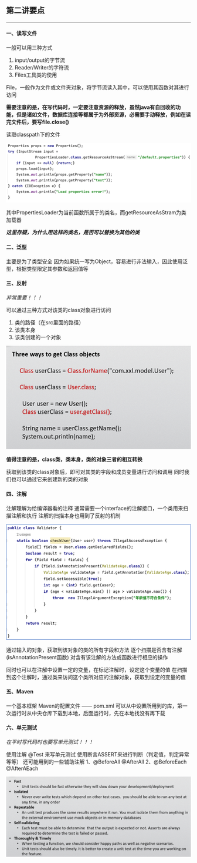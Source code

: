 ## 第二讲要点
---
#### 一、读写文件
一般可以用三种方式
1. input/output的字节流
2. Reader/Writer的字符流
3. Files工具类的使用
   
File，一般作为文件或文件夹对象，将字节流读入其中，可以使用其函数对其进行访问

**需要注意的是，在写代码时，一定要注意资源的释放，虽然java有自回收的功能，但是诸如文件，数据库连接等都属于为外部资源，必需要手动释放，例如在读完文件后，要写file.close()**

读取classpath下的文件

![读取配置文件](image.png)

其中PropertiesLoader为当前函数所属于的类名，而getResourceAsStram为类加载器

***这里存疑，为什么用这样的类名，是否可以替换为其他的类***

#### 二、泛型

主要是为了类型安全
因为如果统一写为Object，容易进行非法输入，因此使用泛型，根据类型限定其参数和返回值等

#### 三、反射

*非常重要！！！*

可以通过三种方式对该类的class对象进行访问
1. 类的路径（在src里面的路径）
2. 该类本身
3. 该类创建的一个对象

![三种方法](image-1.png)

**值得注意的是，class类，类本身，类的对象三者的相互转换**

获取到该类的class对象后，即可对其类的字段和成员变量进行访问和调用
同时我们也可以通过它来创建新的类的对象

#### 四、注解

注解理解为给编译器看的注释
通常需要一个interface的注解接口，一个类用来扫描注解和执行
注解的扫描本身也用到了反射的机制

![注解](image-2.png)

通过输入的对象，获取到该对象的类的所有字段和方法
逐个扫描是否含有注解(isAnnotationPresent函数)
对含有该注解的方法或函数进行相应的操作

同时也可以在注解中设置一定的变量，在标记注解时，设定这个变量的值
在扫描到这个注解时，通过类来访问这个类所对应的注解对象，获取到设定的变量的值

#### 五、Maven

一个基本框架
Maven的配置文件 —— pom.xml
可以从中设置所用到的库，第一次运行时从中央仓库下载到本地，后面运行时，先在本地找没有再下载


#### 六、单元测试

*在平时写代码时也要写单元测试！！！*

使用注解 @Test 来写单元测试
使用断言ASSERT来进行判断（判定值，判定异常等等）
还可能用到的一些辅助注解
1、@BeforeAll @AfterAll
2、@BeforeEach @AfterAEach

![好的单元测试](image-3.png)






